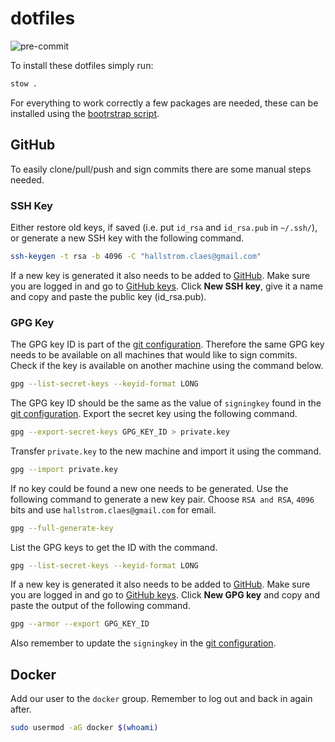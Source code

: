 # dotfiles

![pre-commit](https://github.com/claha/dotfiles/actions/workflows/pre-commit.yaml/badge.svg)

To install these dotfiles simply run:

```bash
stow .
```

For everything to work correctly a few packages are needed, these can be installed
using the [bootrstrap script](bootstrap.sh).

## GitHub

To easily clone/pull/push and sign commits there are some manual steps needed.

### SSH Key

Either restore old keys, if saved (i.e. put `id_rsa` and `id_rsa.pub` in `~/.ssh/`),
or generate a new SSH key with the following command.

```bash
ssh-keygen -t rsa -b 4096 -C "hallstrom.claes@gmail.com"
```

If a new key is generated it also needs to be added to [GitHub](https://github.com).
Make sure you are logged in and go to [GitHub keys](https://github.com/settings/keys).
Click **New SSH key**, give it a name and copy and paste the public key (id_rsa.pub).

### GPG Key

The GPG key ID is part of the [git configuration](git/.config/git/config). Therefore
the same GPG key needs to be available on all machines that would like to sign commits.
Check if the key is available on another machine using the command below.

```bash
gpg --list-secret-keys --keyid-format LONG
```

The GPG key ID should be the same as the value of `signingkey` found in the
[git configuration](git/.config/git/config). Export the secret key using the
following command.

```bash
gpg --export-secret-keys GPG_KEY_ID > private.key
```

Transfer `private.key` to the new machine and import it using the command.

```bash
gpg --import private.key
```

If no key could be found a new one needs to be generated. Use the following command
to generate a new key pair. Choose `RSA and RSA`, `4096` bits and use
`hallstrom.claes@gmail.com` for email.

```bash
gpg --full-generate-key
```

List the GPG keys to get the ID with the command.

```bash
gpg --list-secret-keys --keyid-format LONG
```

If a new key is generated it also needs to be added to [GitHub](https://github.com).
Make sure you are logged in and go to [GitHub keys](https://github.com/settings/keys).
Click **New GPG key** and copy and paste the output of the following command.

```bash
gpg --armor --export GPG_KEY_ID
```

Also remember to update the `signingkey` in the [git configuration](git/.config/git/config).

## Docker

Add our user to the `docker` group. Remember to log out and back in again after.

```bash
sudo usermod -aG docker $(whoami)
```
